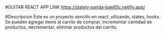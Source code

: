 #GUITAR REACT APP LINK
https://stately-panda-bae85c.netlify.app/

#Descripcion
Este es un proyecto sencillo en react, utlizando, states, hooks.
Se pueden agregar items al carrito de comprar, incrementar cantidad de productos, decrementar, eliminar productos del carrito.
